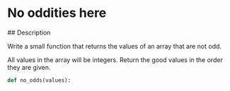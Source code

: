 # No oddities here

## Description

Write a small function that returns the values of an array that are not odd.

All values in the array will be integers. Return the good values in the order they are given.

```python
def no_odds(values):
```

